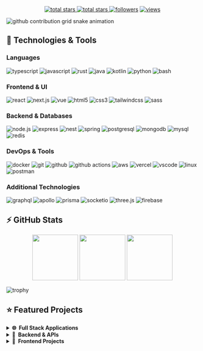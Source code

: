 <p align="center">
  <a href="https://github.com/ariakhanpour?tab=repositories&sort=stargazers">
    <img alt="total stars" title="Total stars on GitHub" src="https://custom-icon-badges.herokuapp.com/badge/dynamic/json?logo=star&host=formatted-dynamic-badges.herokuapp.com&formatter=metric&style=for-the-badge&color=55960c&labelColor=488207&label=stars&query=$.stars&url=https://api.github-star-counter.workers.dev/user/ariakhanpour"/>
  </a>
  <a href="https://github.com/ariakhanpour?tab=repositories&sort=stargazers">
    <img alt="total stars" title="Total forks on GitHub" src="https://custom-icon-badges.herokuapp.com/badge/dynamic/json?logo=fork&host=formatted-dynamic-badges.herokuapp.com&formatter=metric&style=for-the-badge&color=ff0013&labelColor=ae1206&label=forks&query=$.forks&url=https://api.github-star-counter.workers.dev/user/ariakhanpour"/>
  </a>
  <a href="https://github.com/ariakhanpour?tab=followers">
    <img alt="followers" title="Follow me on Github" src="https://custom-icon-badges.herokuapp.com/github/followers/ariakhanpour?color=236ad3&labelColor=1155ba&style=for-the-badge&logo=person-add&label=Follow&logoColor=white"/></a>
  <a href="https://github.com/ariakhanpour/Simple-View-Counter">
    <img alt="views" title="GitHub profile views" src="https://komarev.com/ghpvc/?username=ariakhanpour&style=for-the-badge&color=lightgrey"/>
  </a>
</p>

![github contribution grid snake animation](https://raw.githubusercontent.com/ariakhanpour/ariakhanpour/output/github-contribution-grid-snake-dark.svg)

## 🚀 Technologies & Tools

### Languages

![typescript](https://img.shields.io/badge/typescript-black?style=flat-square&logo=typescript)
![javascript](https://img.shields.io/badge/javascript-black?style=flat-square&logo=javascript)
![rust](https://img.shields.io/badge/rust-black?style=flat-square&logo=rust)
![java](https://custom-icon-badges.herokuapp.com/badge/java-black.svg?logo=java&logoColor=white&style=flat-square)
![kotlin](https://img.shields.io/badge/kotlin-black?style=flat-square&logo=kotlin)
![python](https://img.shields.io/badge/python-black?style=flat-square&logo=python)
![bash](https://img.shields.io/badge/bash-black?style=flat-square&logo=gnu-bash)

### Frontend & UI

![react](https://img.shields.io/badge/react-black?style=flat-square&logo=react)
![next.js](https://img.shields.io/badge/next.js-black?style=flat-square&logo=next.js)
![vue](https://img.shields.io/badge/vue-black?style=flat-square&logo=vue.js)
![html5](https://img.shields.io/badge/html5-black?style=flat-square&logo=html5)
![css3](https://img.shields.io/badge/css3-black?style=flat-square&logo=css3&logoColor=1572B6)
![tailwindcss](https://img.shields.io/badge/tailwindcss-black?style=flat-square&logo=tailwindcss)
![sass](https://img.shields.io/badge/sass-black?style=flat-square&logo=sass)

### Backend & Databases

![node.js](https://img.shields.io/badge/node.js-black?style=flat-square&logo=node.js)
![express](https://img.shields.io/badge/express-black?style=flat-square&logo=express)
![nest](https://img.shields.io/badge/nest-black?style=flat-square&logo=nestjs)
![spring](https://img.shields.io/badge/spring-black?style=flat-square&logo=spring)
![postgresql](https://img.shields.io/badge/postgresql-black?style=flat-square&logo=postgresql)
![mongodb](https://img.shields.io/badge/mongodb-black?style=flat-square&logo=mongodb)
![mysql](https://img.shields.io/badge/mysql-black?style=flat-square&logo=mysql)
![redis](https://img.shields.io/badge/redis-black?style=flat-square&logo=redis)

### DevOps & Tools

![docker](https://img.shields.io/badge/docker-black?style=flat-square&logo=docker)
![git](https://img.shields.io/badge/git-black?style=flat-square&logo=git)
![github](https://img.shields.io/badge/github-black?style=flat-square&logo=github)
![github actions](https://img.shields.io/badge/github_actions-black?style=flat-square&logo=github-actions)
![aws](https://img.shields.io/badge/aws-black?style=flat-square&logo=amazon-aws)
![vercel](https://img.shields.io/badge/vercel-black?style=flat-square&logo=vercel)
![vscode](https://img.shields.io/badge/vscode-black?style=flat-square&logo=visual-studio-code&logoColor=007ACC)
![linux](https://img.shields.io/badge/linux-black?style=flat-square&logo=linux)
![postman](https://img.shields.io/badge/postman-black?style=flat-square&logo=postman)

### Additional Technologies

![graphql](https://img.shields.io/badge/graphql-black?style=flat-square&logo=graphql&logoColor=E10098)
![apollo](https://img.shields.io/badge/apollo-black?style=flat-square&logo=apollo-graphql)
![prisma](https://img.shields.io/badge/prisma-black?style=flat-square&logo=prisma&logoColor=2D3748)
![socketio](https://custom-icon-badges.herokuapp.com/badge/socketio-black.svg?logo=socketio&logoColor=white&style=flat-square)
![three.js](https://img.shields.io/badge/three.js-black?style=flat-square&logo=three.js)
![firebase](https://img.shields.io/badge/firebase-black?style=flat-square&logo=firebase)

## ⚡ GitHub Stats

<p align="center">
    <img height="120px" src="https://github-readme-streak-stats.herokuapp.com/?user=ariakhanpour&hide_border=true&theme=dark" />
    <img height="120px" src="https://github-readme-stats.vercel.app/api?username=ariakhanpour&hide_title=true&hide_border=true&show_icons=true&include_all_commits=true&count_private=true&line_height=21&hide_rank=true&icon_color=fa8b00&theme=dark" />
    <img height="120px" src="https://github-readme-stats.vercel.app/api/top-langs/?username=ariakhanpour&hide=html&hide_title=true&hide_border=true&layout=compact&langs_count=8&theme=dark" />
</p>

![trophy](https://github-profile-trophy.vercel.app/?username=ariakhanpour&theme=onedark&column=-1)

## ⭐ Featured Projects

<details>
  <summary><b>🌐 &nbsp;Full Stack Applications</b></summary>
  <br/>
  <p align="center">
    <a href="https://github.com/ariakhanpour/portfolio-website">
      <img height="120px" src="https://github-readme-stats.vercel.app/api/pin/?username=ariakhanpour&repo=portfolio-website&theme=react&bg_color=151515&title_color=fff&icon_color=fa8b00&hide_border=true&show_icons=false" />
    </a>
    <a href="https://github.com/ariakhanpour/ecommerce-platform">
     <img height="120px" src="https://github-readme-stats.vercel.app/api/pin/?username=ariakhanpour&repo=ecommerce-platform&theme=react&bg_color=151515&title_color=fff&icon_color=fa8b00&hide_border=true&show_icons=false" />
    </a>
  </p>
</details>

<details>
  <summary><b>🔧 &nbsp;Backend & APIs</b></summary>
  <br/>
  <p align="center">
    <a href="https://github.com/ariakhanpour/rest-api">
      <img height="120px" src="https://github-readme-stats.vercel.app/api/pin/?username=ariakhanpour&repo=rest-api&theme=react&bg_color=151515&title_color=fff&icon_color=fa8b00&hide_border=true&show_icons=false" />
    </a>
    <a href="https://github.com/ariakhanpour/microservices-demo">
      <img height="120px" src="https://github-readme-stats.vercel.app/api/pin/?username=ariakhanpour&repo=microservices-demo&theme=react&bg_color=151515&title_color=fff&icon_color=fa8b00&hide_border=true&show_icons=false" />
    </a>
  </p>
</details>

<details>
  <summary><b>🎨 &nbsp;Frontend Projects</b></summary>
  <br/>
  <p align="center">
    <a href="https://github.com/ariakhanpour/react-dashboard">
      <img height="120px" src="https://github-readme-stats.vercel.app/api/pin/?username=ariakhanpour&repo=react-dashboard&theme=react&bg_color=151515&title_color=fff&icon_color=fa8b00&hide_border=true&show_icons=false" />
    </a>
    <a href="https://github.com/ariakhanpour/three-js-showcase">
      <img height="120px" src="https://github-readme-stats.vercel.app/api/pin/?username=ariakhanpour&repo=three-js-showcase&theme=react&bg_color=151515&title_color=fff&icon_color=fa8b00&hide_border=true&show_icons=false" />
    </a>
